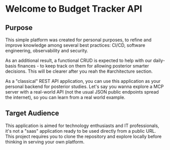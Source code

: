 # Welcome to Budget Tracker API

## Purpose

This simple platform was created for personal purposes, to refine and improve knowledge among several best practices: CI/CD, software engineering, observability and security.

As an additional result, a functional CRUD is expected to help with our daily-basis finances - to keep track on them for allowing posterior smarter decisions. This will be clearer after you reah the #architecture section.

As a "classical" REST API application, you can use this application as your personal backend for posterior studies. Let's say you wanna explore a MCP server with a real-world API (not the usual JSON public endpoints spread the internet), so you can learn from a real world example.

## Target Audience

This application is aimed for technology enthusiasts and IT professionals, it's not a "saas" application ready to be used directly from a public URL. This project requires you to clone the repository and explore locally before thinking in serving your own platform.

<script src="https://giscus.app/client.js"
        data-repo="vsantos/budget-tracker-api-v2-discussions"
        data-repo-id="R_kgDOQApX1g"
        data-category="General"
        data-category-id="DIC_kwDOQApX1s4CwhAe"
        data-mapping="pathname"
        data-strict="0"
        data-reactions-enabled="1"
        data-emit-metadata="0"
        data-input-position="top"
        data-theme="preferred_color_scheme"
        data-lang="en"
        crossorigin="anonymous"
        async>
</script>